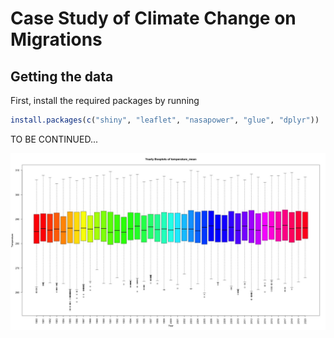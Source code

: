 # Case Study of Climate Change on Migrations

## Getting the data

First, install the required packages by running

``` r
install.packages(c("shiny", "leaflet", "nasapower", "glue", "dplyr"))
```

TO BE CONTINUED...

![](boxplot_mean_ESP.jpg)
